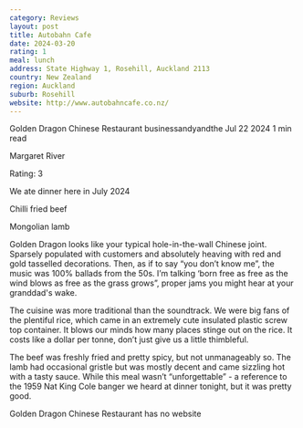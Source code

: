 ```yaml
---
category: Reviews
layout: post
title: Autobahn Cafe
date: 2024-03-20
rating: 1
meal: lunch
address: State Highway 1, Rosehill, Auckland 2113
country: New Zealand
region: Auckland
suburb: Rosehill
website: http://www.autobahncafe.co.nz/
---
```


Golden Dragon Chinese Restaurant
businessandyandthe
Jul 22 2024
1 min read


Margaret River 

Rating: 3 

We ate dinner here in July 2024 

Chilli fried beef 

Mongolian lamb

Golden Dragon looks like your typical hole-in-the-wall Chinese joint. Sparsely populated with customers and absolutely heaving with red and gold tasselled decorations. Then, as if to say “you don’t know me”, the music was 100% ballads from the 50s. I’m talking ‘born free as free as the wind blows as free as the grass grows”, proper jams you might hear at your granddad's wake. 

The cuisine was more traditional than the soundtrack. We were big fans of the plentiful rice, which came in an extremely cute insulated plastic screw top container. It blows our minds how many places stinge out on the rice. It costs like a dollar per tonne, don’t just give us a little thimbleful. 

The beef was freshly fried and pretty spicy, but not unmanageably so. The lamb had occasional gristle but was mostly decent and came sizzling hot with a tasty sauce. While this meal wasn’t “unforgettable” - a reference to the 1959 Nat King Cole banger we heard at dinner tonight, but it was pretty good. 

Golden Dragon Chinese Restaurant has no website
